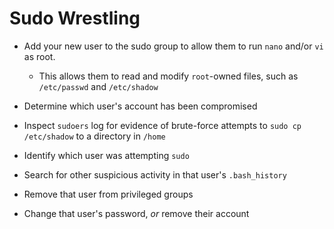 # Sudo Wrestling

- Add your new user to the sudo group to allow them to run `nano` and/or `vi` as root.
  - This allows them to read and modify `root`-owned files, such as `/etc/passwd` and `/etc/shadow`

- Determine which user's account has been compromised

- Inspect `sudoers` log for evidence of brute-force attempts to `sudo cp /etc/shadow` to a directory in `/home`

- Identify which user was attempting `sudo`

- Search for other suspicious activity in that user's `.bash_history`

- Remove that user from privileged groups

- Change that user's password, _or_ remove their account
